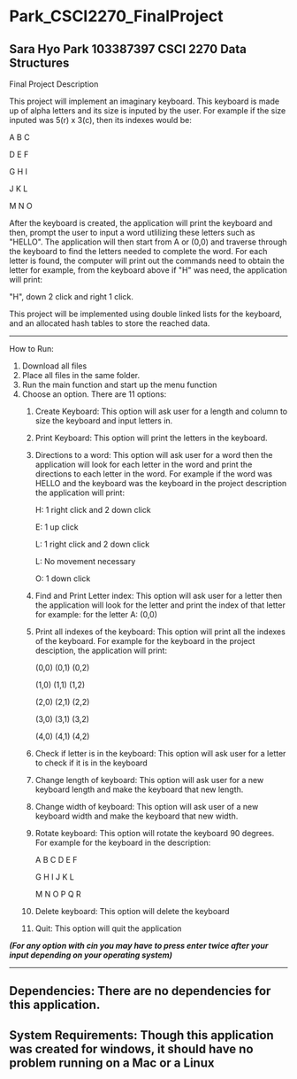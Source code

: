 # Park_CSCI2270_FinalProject


Sara Hyo Park 103387397
CSCI 2270 Data Structures
-------------------------------------------------------------------------------------------------------------------------------
Final Project Description

  This project will implement an imaginary keyboard. This keyboard is made up of alpha letters and its size is inputed by the user.
For example if the size inputed was 5(r) x 3(c), then its indexes would be:

A B C

D E F

G H I

J K L

M N O

  After the keyboard is created, the application will print the keyboard and then, prompt the user to input a word utlilizing these
letters such as "HELLO". The application will then start from A or (0,0) and traverse through the keyboard to find the letters 
needed to complete the word. For each letter is found, the computer will print out the commands need to obtain the letter for example,
from the keyboard above if "H" was need, the application will print:

"H", down 2 click and right 1 click.

  This project will be implemented using double linked lists for the keyboard, and an allocated hash tables to store the reached data.
  
-------------------------------------------------------------------------------------------------------------------------------

How to Run:

  1. Download all files
  2. Place all files in the same folder. 
  3. Run the main function and start up the menu function
  4. Choose an option.
    There are 11 options:
      1. Create Keyboard: This option will ask user for a length and column to size the keyboard and input letters in.
      2. Print Keyboard: This option will print the letters in the keyboard.
      3. Directions to a word: This option will ask user for a word then the application will look for each letter in the word     and print the directions to each letter in the word. For example if the word was HELLO and the keyboard was the            keyboard in the project description the application will print:
    
            H: 1 right click and 2 down click

            E: 1 up click
            
            L: 1 right click and 2 down click
            
            L: No movement necessary
            
            O: 1 down click
            
      4. Find and Print Letter index: This option will ask user for a letter then the application will look for the letter and     print the index of that letter for example: for the letter A: (0,0)
      5. Print all indexes of the keyboard: This option will print all the indexes of the keyboard. For example for the            keyboard in the project desciption, the application will print:
    
            (0,0) (0,1) (0,2)

            (1,0) (1,1) (1,2)
            
            (2,0) (2,1) (2,2)
            
            (3,0) (3,1) (3,2)
            
            (4,0) (4,1) (4,2)
            
      6. Check if letter is in the keyboard: This option will ask user for a letter to check if it is in the keyboard
      7. Change length of keyboard: This option will ask user for a new keyboard length and make the keyboard that new length.
      8. Change width of keyboard: This option will ask user of a new keyboard width and make the keyboard that new width.
      9. Rotate keyboard: This option will rotate the keyboard 90 degrees. For example for the keyboard in the description:
      
            A B C D E F
            
            G H I J K L
            
            M N O P Q R
            
      10. Delete keyboard: This option will delete the keyboard
      11. Quit: This option will quit the application
            
            
  ***(For any option with cin you may have to press enter twice after your input depending on your operating system)***

-------------------------------------------------------------------------------------------------------------------------------
Dependencies:
  There are no dependencies for this application.
-------------------------------------------------------------------------------------------------------------------------------
System Requirements:
  Though this application was created for windows, it should have no problem running on a Mac or a Linux 
-------------------------------------------------------------------------------------------------------------------------------
